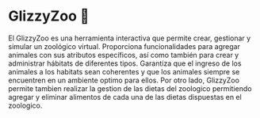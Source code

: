 # GlizzyZoo 🐾
El GlizzyZoo es una herramienta interactiva que permite crear, gestionar y simular un zoológico virtual. Proporciona funcionalidades para agregar animales con sus atributos específicos, así como también para crear y administrar hábitats de diferentes tipos. Garantiza que el ingreso de los animales a los habitats sean coherentes y que los animales siempre se encuentren en un ambiente optimo para ellos. Por otro lado, GlizzyZoo permite tambien realizar la gestion de las dietas del zoologico permitiendo agregar y eliminar alimentos de cada una de las dietas dispuestas en el zoologico.
